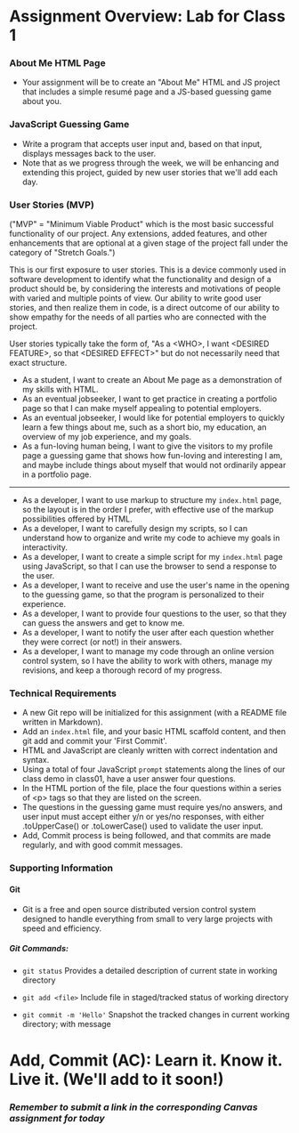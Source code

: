 # Assignment Overview: Lab for Class 1

### About Me HTML Page
- Your assignment will be to create an "About Me" HTML and JS project that includes a simple resumé page and a JS-based guessing game about you.

### JavaScript Guessing Game
- Write a program that accepts user input and, based on that input, displays messages back to the user.
- Note that as we progress through the week, we will be enhancing and extending this project, guided by new user stories that we'll add each day.

### User Stories (MVP)

("MVP" = "Minimum Viable Product" which is the most basic successful functionality of our project. Any extensions, added features, and other enhancements that are optional at a given stage of the project fall under the category of "Stretch Goals.")

This is our first exposure to user stories. This is a device commonly used in software development to identify what the functionality and design of a product should be, by considering the interests and motivations of people with varied and multiple points of view. Our ability to write good user stories, and then realize them in code, is a direct outcome of our ability to show empathy for the needs of all parties who are connected with the project.

User stories typically take the form of, "As a \<WHO>, I want \<DESIRED FEATURE>, so that \<DESIRED EFFECT>" but do not necessarily need that exact structure.

- As a student, I want to create an About Me page as a demonstration of my skills with HTML.
- As an eventual jobseeker, I want to get practice in creating a portfolio page so that I can make myself appealing to potential employers.
- As an eventual jobseeker, I would like for potential employers to quickly learn a few things about me, such as a short bio, my education, an overview of my job experience, and my goals.
- As a fun-loving human being, I want to give the visitors to my profile page a guessing game that shows how fun-loving and interesting I am, and maybe include things about myself that would not ordinarily appear in a portfolio page.

----

- As a developer, I want to use markup to structure my `index.html` page, so the layout is in the order I prefer, with effective use of the markup possibilities offered by HTML.
- As a developer, I want to carefully design my scripts, so I can understand how to organize and write my code to achieve my goals in interactivity.
- As a developer, I want to create a simple script for my `index.html` page using JavaScript, so that I can use the browser to send a response to the user.
- As a developer, I want to receive and use the user's name in the opening to the guessing game, so that the program is personalized to their experience.
- As a developer, I want to provide four questions to the user, so that they can guess the answers and get to know me.
- As a developer, I want to notify the user after each question whether they were correct (or not!) in their answers.
- As a developer, I want to manage my code through an online version control system, so I have the ability to work with others, manage my revisions, and keep a thorough record of my progress.

### Technical Requirements

- A new Git repo will be initialized for this assignment (with a README file written in Markdown).
- Add an `index.html` file, and your basic HTML scaffold content, and then git add and commit your 'First Commit'.
- HTML and JavaScript are cleanly written with correct indentation and syntax.
- Using a total of four JavaScript `prompt` statements along the lines of our class demo in class01, have a user answer four questions.
- In the HTML portion of the file, place the four questions within a series of \<p> tags so that they are listed on the screen.
- The questions in the guessing game must require yes/no answers, and user input must accept either y/n or yes/no responses, with either .toUpperCase() or .toLowerCase() used to validate the user input.
- Add, Commit process is being followed, and that commits are made regularly, and with good commit messages.


### Supporting Information

#### Git

- Git is a free and open source distributed version control system designed to handle everything from small to very large projects with speed and efficiency.

##### Git Commands:

- `git status`              Provides a detailed description of current state in working directory

- `git add <file>`          Include file in staged/tracked status of working directory

- `git commit -m 'Hello'`   Snapshot the tracked changes in current working directory; with message

# Add, Commit (AC): Learn it. Know it. Live it. (We'll add to it soon!)

### *Remember to submit a link in the corresponding Canvas assignment for today*
